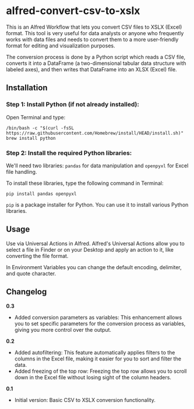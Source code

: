 # alfred-convert-csv-to-xslx

This is an Alfred Workflow that lets you convert CSV files to XSLX (Excel) format. This tool is very useful for data analysts or anyone who frequently works with data files and needs to convert them to a more user-friendly format for editing and visualization purposes.

The conversion process is done by a Python script which reads a CSV file, converts it into a DataFrame (a two-dimensional tabular data structure with labeled axes), and then writes that DataFrame into an XLSX (Excel) file.

## Installation 

### Step 1: Install Python (if not already installed):

Open Terminal and type:

    /bin/bash -c "$(curl -fsSL https://raw.githubusercontent.com/Homebrew/install/HEAD/install.sh)"
    brew install python

### Step 2: Install the required Python libraries:

We'll need two libraries: `pandas` for data manipulation and `openpyxl` for Excel file handling.

To install these libraries, type the following command in Terminal:

    pip install pandas openpyxl

`pip` is a package installer for Python. You can use it to install various Python libraries.

## Usage

Use via Universal Actions in Alfred. Alfred's Universal Actions allow you to select a file in Finder or on your Desktop and apply an action to it, like converting the file format.

In Environment Variables you can change the default encoding, delimiter, and quote character.

## Changelog

**0.3**
- Added conversion parameters as variables: This enhancement allows you to set specific parameters for the conversion process as variables, giving you more control over the output.

**0.2**
- Added autofiltering: This feature automatically applies filters to the columns in the Excel file, making it easier for you to sort and filter the data.
- Added freezing of the top row: Freezing the top row allows you to scroll down in the Excel file without losing sight of the column headers.

**0.1**
- Initial version: Basic CSV to XSLX conversion functionality.
